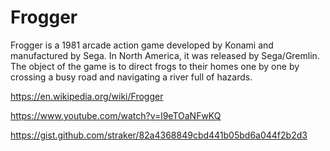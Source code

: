 # Frogger
Frogger is a 1981 arcade action game developed by Konami and manufactured by Sega.
In North America, it was released by Sega/Gremlin.
The object of the game is to direct frogs to their homes one by one by crossing a busy road and navigating a river full of hazards.

https://en.wikipedia.org/wiki/Frogger

https://www.youtube.com/watch?v=l9eTOaNFwKQ

https://gist.github.com/straker/82a4368849cbd441b05bd6a044f2b2d3
